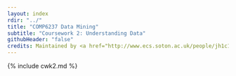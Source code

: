 ```yaml
---
layout: index
rdir: "../"
title: "COMP6237 Data Mining"
subtitle: "Coursework 2: Understanding Data"
githubHeader: "false"
credits: Maintained by <a href="http://www.ecs.soton.ac.uk/people/jh1c182">Jo Grundy</a>.
---
```


{% include cwk2.md %}
